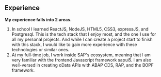 ## Experience
**My experience falls into 2 areas.**
1. In school I learned ReactJS, NodeJS, HTML5, CSS3, expressJS, and Postgresql. This is the tech stack that I enjoy most, and the one I use for all my personal projects. And while I can create a project start to finish with this stack, I would like to gain more experience with these technologies or similar ones.
2. At my full-time job, I work inside SAP's ecosystem, meaning that I am very familiar with the frontend Javascript framework sapui5. I am also well-versed in creating oData APIs with ABAP CDS, RAP, and the BOPF framework.
